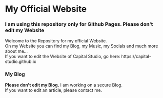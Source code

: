 # My Official Website
<h3>I am using this repository only for Github Pages. Please don't edit my Website</h3>
Welcome to the Repository for my official Website.
<br>On my Website you can find my Blog, my Music, my Socials and much more about me...
<br>If you want to edit the Website of Capital Studio, go here: https://capital-studio.github.io
<h3>My Blog</h3>
<b>Please don't edit my Blog.</b>
I am working on a secure Blog.
<br>If you want to edit an article, please contact me.
